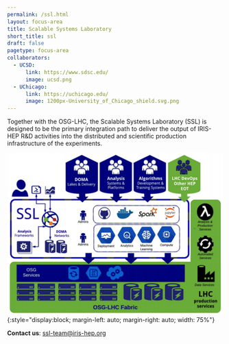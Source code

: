 ```yaml
---
permalink: /ssl.html
layout: focus-area
title: Scalable Systems Laboratory
short_title: ssl
draft: false
pagetype: focus-area
collaborators:
  - UCSD:
      link: https://www.sdsc.edu/
      image: ucsd.png
  - UChicago:
      link: https://uchicago.edu/
      image: 1200px-University_of_Chicago_shield.svg.png
---
```


  Together with the OSG-LHC, the Scalable Systems Laboratory (SSL) is designed to be the primary integration path to deliver the output of IRIS-HEP R&D activities into the distributed and scientific production infrastructure of the experiments.


![SSL](/assets/images/ssl.png){:style="display:block; margin-left: auto; margin-right: auto; width: 75%"}

  
  **Contact us**: [ssl-team@iris-hep.org](mailto:ssl-team@iris-hep.org)


